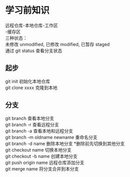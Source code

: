 # 学习前知识

远程仓库-本地仓库-工作区</br>
                -缓存区</br>
三种状态：</br> 未修改 unmodified, 已修改 modified, 已暂存 staged</br>
通过 git status 查看分支状态

## 起步
git init 初始化本地仓库</br>
git clone xxxx 克隆到本地 

## 分支
git branch    查看本地分支</br>
git branch -r 查看远程分支</br>
git branch -a 查看本地和远程分支</br> 
git branch -m oldname newname 重命名分支</br> 
git branch -d name 删除本地分支 *删除前先切换到其他分支</br> 
git checkout name 切换本地分支 </br>
git checkout -b name 创建本地分支 </br>
git push origin name 远程仓库添加分支 </br>
git merge name 将分支合并到本分支 </br>
 
